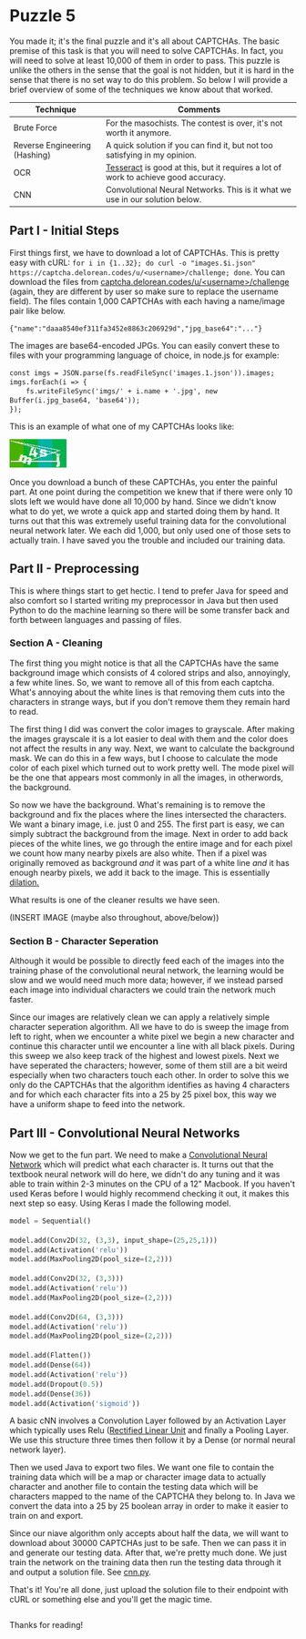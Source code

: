 Puzzle 5
========

You made it; it's the final puzzle and it's all about CAPTCHAs. The basic premise of this task is that you will need to solve CAPTCHAs. In fact, you will need to solve at least 10,000 of them in order to pass. This puzzle is unlike the others in the sense that the goal is not hidden, but it is hard in the sense that there is no set way to do this problem. So below I will provide a brief overview of some of the techniques we know about that worked.

| Technique   | Comments                                                                                                                |
|-------------|-------------------------------------------------------------------------------------------------------------------------|
| Brute Force | For the masochists. The contest is over, it's not worth it anymore.                                                     |
| Reverse Engineering (Hashing)     | A quick solution if you can find it, but not too satisfying in my opinion.                                              |
| OCR         | [Tesseract](https://github.com/tesseract-ocr/) is good at this, but it requires a lot of work to achieve good accuracy. |
| CNN         | Convolutional Neural Networks. This is it what we use in our solution below.                                            |

Part I - Initial Steps
----------------------

First things first, we have to download a lot of CAPTCHAs. This is pretty easy with cURL: `for i in {1..32}; do curl -o "images.$i.json" https://captcha.delorean.codes/u/<username>/challenge; done`. You can download the files from [captcha.delorean.codes/u/\<username>/challenge](https://captcha.delorean.codes/u/<username>/challenge) (again, they are different by user so make sure to replace the username field). The files contain 1,000 CAPTCHAs with each having a name/image pair like below.

```
{"name":"daaa8540ef311fa3452e8863c206929d","jpg_base64":"..."}
```

The images are base64-encoded JPGs. You can easily convert these to files with your programming language of choice, in node.js for example:

```
const imgs = JSON.parse(fs.readFileSync('images.1.json')).images;
imgs.forEach(i => {
    fs.writeFileSync('imgs/' + i.name + '.jpg', new Buffer(i.jpg_base64, 'base64'));
});
```

This is an example of what one of my CAPTCHAs looks like:

![captcha.jpg](captcha.jpg)

Once you download a bunch of these CAPTCHAs, you enter the painful part. At one point during the competition we knew that if there were only 10 slots left we would have done all 10,000 by hand. Since we didn't know what to do yet, we wrote a quick app and started doing them by hand. It turns out that this was extremely useful training data for the convolutional neural network later. We each did 1,000, but only used one of those sets to actually train. I have saved you the trouble and included our training data.

Part II - Preprocessing
-----------------------

This is where things start to get hectic. I tend to prefer Java for speed and also comfort so I started writing my preprocessor in Java but then used Python to do the machine learning so there will be some transfer back and forth between languages and passing of files.

### Section A - Cleaning

The first thing you might notice is that all the CAPTCHAs have the same background image which consists of 4 colored strips and also, annoyingly, a few white lines. So, we want to remove all of this from each captcha. What's annoying about the white lines is that removing them cuts into the characters in strange ways, but if you don't remove them they remain hard to read.

The first thing I did was convert the color images to grayscale. After making the images grayscale it is a lot easier to deal with them and the color does not affect the results in any way. Next, we want to calculate the background mask. We can do this in a few ways, but I choose to calculate the mode color of each pixel which turned out to work pretty well. The mode pixel will be the one that appears most commonly in all the images, in otherwords, the background.

So now we have the background. What's remaining is to remove the background and fix the places where the lines intersected the characters. We want a binary image, i.e. just 0 and 255. The first part is easy, we can simply subtract the background from the image. Next in order to add back pieces of the white lines, we go through the entire image and for each pixel we count how many nearby pixels are also white. Then if a pixel was originally removed as background *and* it was part of a white line *and* it has enough nearby pixels, we add it back to the image. This is essentially [dilation.](https://homepages.inf.ed.ac.uk/rbf/HIPR2/dilate.htm)

What results is one of the cleaner results we have seen.

(INSERT IMAGE (maybe also throughout, above/below))

### Section B - Character Seperation

Although it would be possible to directly feed each of the images into the training phase of the convolutional neural network, the learning would be slow and we would need much more data; however, if we instead parsed each image into individual characters we could train the network much faster.

Since our images are relatively clean we can apply a relatively simple character seperation algorithm. All we have to do is sweep the image from left to right, when we encounter a white pixel we begin a new character and continue this character until we encounter a line with all black pixels. During this sweep we also keep track of the highest and lowest pixels. Next we have seperated the characters; however, some of them still are a bit weird especially when two characters touch each other. In order to solve this we only do the CAPTCHAs that the algorithm identifies as having 4 characters and for which each character fits into a 25 by 25 pixel box, this way we have a uniform shape to feed into the network.

Part III - Convolutional Neural Networks
----------------------------------------

Now we get to the fun part. We need to make a [Convolutional Neural Network](https://en.wikipedia.org/wiki/Convolutional_neural_network) which will predict what each character is. It turns out that the textbook neural network will do here, we didn't do any tuning and it was able to train within 2-3 minutes on the CPU of a 12" Macbook. If you haven't used Keras before I would highly recommend checking it out, it makes this next step so easy. Using Keras I made the following model.

```python
model = Sequential()

model.add(Conv2D(32, (3,3), input_shape=(25,25,1)))
model.add(Activation('relu'))
model.add(MaxPooling2D(pool_size=(2,2)))

model.add(Conv2D(32, (3,3)))
model.add(Activation('relu'))
model.add(MaxPooling2D(pool_size=(2,2)))

model.add(Conv2D(64, (3,3)))
model.add(Activation('relu'))
model.add(MaxPooling2D(pool_size=(2,2)))

model.add(Flatten())
model.add(Dense(64))
model.add(Activation('relu'))
model.add(Dropout(0.5))
model.add(Dense(36))
model.add(Activation('sigmoid'))
```

A basic cNN involves a Convolution Layer followed by an Activation Layer which typically uses Relu ([Rectified Linear Unit](https://en.wikipedia.org/wiki/Rectifier_(neural_networks)) and finally a Pooling Layer. We use this structure three times then follow it by a Dense (or normal neural network layer).

Then we used Java to export two files. We want one file to contain the training data which will be a map or character image data to actually character and another file to contain the testing data which will be characters mapped to the name of the CAPTCHA they belong to. In Java we convert the data into a 25 by 25 boolean array in order to make it easier to train on and export.

Since our niave algorithm only accepts about half the data, we will want to download about 30000 CAPTCHAs just to be safe. Then we can pass it in and generate our testing data. After that, we're pretty much done. We just train the network on the training data then run the testing data through it and output a solution file. See [cnn.py](cnn.py).

That's it! You're all done, just upload the solution file to their endpoint with cURL or something else and you'll get the magic time.

```bash

```

Thanks for reading!
